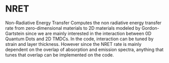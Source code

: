 # NRET
Non-Radiative Energy Transfer
Computes the non radiative energy transfer rate from zero-dimensional materials to 2D materials modeled by Gordon-Gartstein since we are mainly interested in the interaction between 0D Quantum Dots and 2D TMDCs. In the code, interaction can be tuned by strain and layer thickness. However since the NRET rate is mainly dependent on the overlap of absorption and emission spectra, anything that tunes that overlap can be implemented on the code. 
